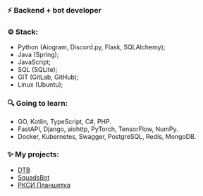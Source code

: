 ### ⚡ Backend + bot developer
### ⚙ Stack:
- Python (Aiogram, Discord.py, Flask, SQLAlchemy);
- Java (Spring);
- JavaScript;
- SQL (SQLite);
- GIT (GitLab, GitHub);
- Linux (Ubuntu);

### 🔍 Going to learn:
  - GO, Kotlin, TypeScript, C#, PHP.
  - FastAPI, Django, aiohttp, PyTorch, TensorFlow, NumPy.
  - Docker, Kubernetes, Swagger, PostgreSQL, Redis, MongoDB.

### ✨ My projects:
- [DTB](https://discord.gg/ZWfHS8P7GU)
- [SquadsBot](https://squadsbot.ru/)
- [РКСИ Планшетка](https://t.me/RKSIplanshetkabot)


<!--
**yaroniks/yaroniks** is a ✨ _special_ ✨ repository because its `README.md` (this file) appears on your GitHub profile.

Here are some ideas to get you started:

- 🔭 I’m currently working on ...
- 🌱 I’m currently learning ...
- 👯 I’m looking to collaborate on ...
- 🤔 I’m looking for help with ...
- 💬 Ask me about ...
- 📫 How to reach me: ...
- 😄 Pronouns: ...
- ⚡ Fun fact: ...
-->
